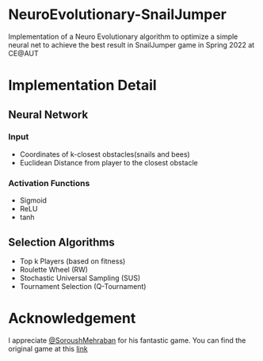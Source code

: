 # NeuroEvolutionary-SnailJumper
Implementation of a Neuro Evolutionary algorithm to optimize a simple neural net to achieve the best result in SnailJumper game in Spring 2022 at CE@AUT

# Implementation Detail
## Neural Network
### Input
- Coordinates of k-closest obstacles(snails and bees)
- Euclidean Distance from player to the closest obstacle
### Activation Functions
- Sigmoid
- ReLU
- tanh
## Selection Algorithms
- Top k Players (based on fitness)
- Roulette Wheel (RW)
- Stochastic Universal Sampling (SUS)
- Tournament Selection (Q-Tournament)

# Acknowledgement
I appreciate [@SoroushMehraban](https://github.com/SoroushMehraban) for his fantastic game. You can find the original game at this [link](https://github.com/SoroushMehraban/SnailJumper)
